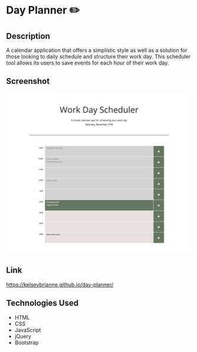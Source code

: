 # Day Planner ✏️

## Description
A calendar application that offers a simplistic style as well as a solution for those looking to daily schedule and structure their work day. This scheduler tool allows its users to save events for each hour of their work day. 

## Screenshot
![Work day scheduler](assets/images/day-planner-screenshot.png)

## Link
https://kelseybrianne.github.io/day-planner/

## Technologies Used

- HTML
- CSS
- JavaScript
- jQuery
- Bootstrap

